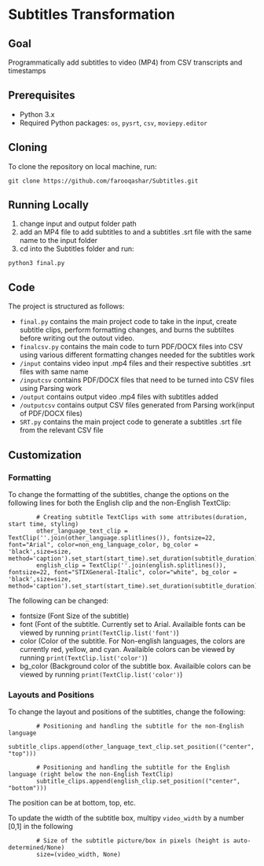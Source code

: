 # Subtitles Transformation

## Goal

Programmatically add subtitles to video (MP4) from CSV transcripts and timestamps

## Prerequisites
- Python 3.x
- Required Python packages: `os`, `pysrt`, `csv`, `moviepy.editor`

## Cloning
To clone the repository on local machine, run:
```
git clone https://github.com/farooqashar/Subtitles.git
```

## Running Locally 

1. change input and output folder path 
2. add an MP4 file to add subtitles to and a subtitles .srt file with the same name to the input folder 
2. cd into the Subtitles folder and run:

```
python3 final.py
```

## Code

The project is structured as follows:

- `final.py` contains the main project code to take in the input, create subtitle clips, perform formatting changes, and burns the subtiltes before writing out the outout video.
- `finalcsv.py` contains the main code to turn PDF/DOCX files into CSV using various different formatting changes needed for the subtitles work
- `/input` contains video input .mp4 files and their respective subtitles .srt files with same name
- `/inputcsv` contains PDF/DOCX files that need to be turned into CSV files using Parsing work
- `/output` contains output video .mp4 files with subtitles added
- `/outputcsv` contains output CSV files generated from Parsing work(input of PDF/DOCX files)
- `SRT.py` contains the main project code to generate a subtitles .srt file from the relevant CSV file


## Customization

### Formatting
To change the formatting of the subtitles, change the options on the following lines for both the English clip and the non-English TextClip: 
```
        # Creating subtitle TextClips with some attributes(duration, start time, styling)
        other_language_text_clip = TextClip(''.join(other_language.splitlines()), fontsize=22, font="Arial", color=non_eng_language_color, bg_color = 'black',size=size, method='caption').set_start(start_time).set_duration(subtitle_duration)
        english_clip = TextClip(''.join(english.splitlines()), fontsize=22, font="STIXGeneral-Italic", color="white", bg_color = 'black',size=size, method='caption').set_start(start_time).set_duration(subtitle_duration)
```

The following can be changed: 
- fontsize (Font Size of the subtitle)
- font (Font of the subtitle. Currently set to Arial. Availaible fonts can be viewed by running `print(TextClip.list('font')`)
- color (Color of the subtitle. For Non-english languages, the colors are currently red, yellow, and cyan. Availaible colors can be viewed by running `print(TextClip.list('color')`)
- bg_color (Background color of the subtitle box. Availaible colors can be viewed by running `print(TextClip.list('color')`)

### Layouts and Positions
To change the layout and positions of the subtitles, change the following:
```
        # Positioning and handling the subtitle for the non-English language
        subtitle_clips.append(other_language_text_clip.set_position(("center", "top")))

        # Positioning and handling the subtitle for the English language (right below the non-English TextClip)
        subtitle_clips.append(english_clip.set_position(("center", "bottom")))
```
The position can be at bottom, top, etc. 

To update the width of the subtitle box, multipy `video_width` by a number [0,1] in the following
```
        # Size of the subtitle picture/box in pixels (height is auto-determined/None)
        size=(video_width, None) 
```
